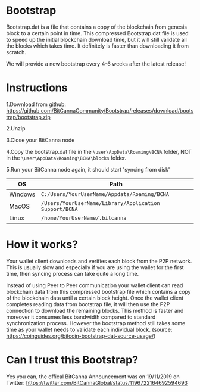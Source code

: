 # Bootstrap
Bootstrap.dat is a file that contains a copy of the blockchain from genesis block to a certain point in time. This compressed Bootstrap.dat file is used to speed up the initial blockchain download time, but it will still validate all the blocks which takes time. 
It definitely is faster than downloading it from scratch.
 
We will provide a new bootstrap every 4-6 weeks after the latest release! 

# Instructions
1.Download from github: https://github.com/BitCannaCommunity/Bootstrap/releases/download/bootstrap/bootstrap.zip

2.Unzip

3.Close your BitCanna node

4.Copy the bootstrap.dat file in the `\user\AppData\Roaming\BCNA` folder,  NOT in the `\user\AppData\Roaming\BCNA\blocks` folder.

5.Run your BitCanna node again, it should start 'syncing from disk'

| OS | Path |
| ------------ | ------------- |
| Windows | `C:/Users/YourUserName/Appdata/Roaming/BCNA` |
| MacOS | `/Users/YourUserName/Library/Application Support/BCNA` |
| Linux | `/home/YourUserName/.bitcanna` |

# How it works? 
Your wallet client downloads and verifies each block from the P2P network. This is usually slow and especially if you are using the wallet for the first time, then syncing process can take quite a long time.

Instead of using Peer to Peer communication your wallet client can read blockchain data from this compressed bootstrap file which contains a copy of the blockchain data until a certain block height. Once the wallet client completes reading data from bootstrap file, it will then use the P2P connection to download the remaining blocks. This method is faster and moreover it consumes less bandwidth compared to standard synchronization process. However the bootstrap method still takes some time as your wallet needs to validate each individual block. 
(source: https://coinguides.org/bitcoin-bootstrap-dat-source-usage/)

# Can I trust this Bootstrap?
Yes you can, the offical BitCanna Announcement was on 19/11/2019 on Twitter:
https://twitter.com/BitCannaGlobal/status/1196722164692594693
